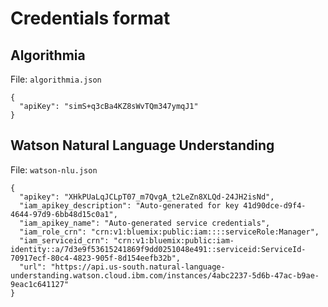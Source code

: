 # Credentials format

## Algorithmia

File: `algorithmia.json`

```
{
  "apiKey": "simS+q3cBa4KZ8sWvTQm347ymqJ1"
}
```

## Watson Natural Language Understanding

File: `watson-nlu.json`

```
{
  "apikey": "XHkPUaLqJCLpT07_m7QvgA_t2LeZn8XLQd-24JH2isNd",
  "iam_apikey_description": "Auto-generated for key 41d90dce-d9f4-4644-97d9-6bb48d15c0a1",
  "iam_apikey_name": "Auto-generated service credentials",
  "iam_role_crn": "crn:v1:bluemix:public:iam::::serviceRole:Manager",
  "iam_serviceid_crn": "crn:v1:bluemix:public:iam-identity::a/7d3e9f53615241869f9dd0251048e491::serviceid:ServiceId-70917ecf-80c4-4823-905f-8d154eefb32b",
  "url": "https://api.us-south.natural-language-understanding.watson.cloud.ibm.com/instances/4abc2237-5d6b-47ac-b9ae-9eac1c641127"
}
```
